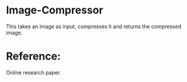 # Image-Compressor
This takes an image as input, compresses it and returns the compressed image.
# Reference:
Online research paper.

